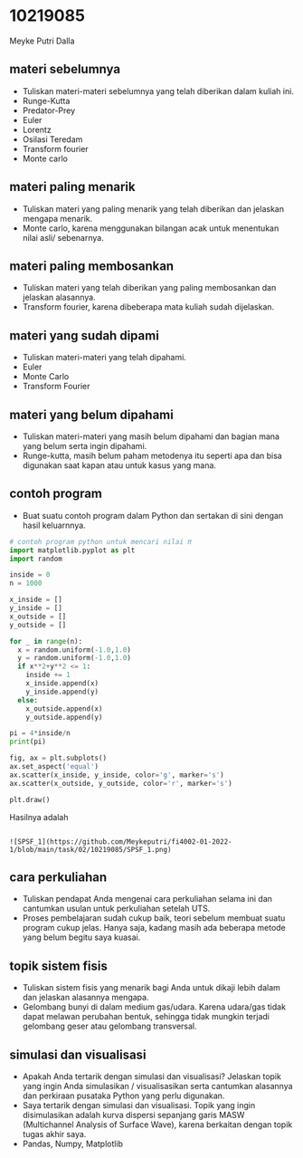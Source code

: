 # 10219085
Meyke Putri Dalla


## materi sebelumnya
+ Tuliskan materi-materi sebelumnya yang telah diberikan dalam kuliah ini.
+ Runge-Kutta
+ Predator-Prey
+ Euler
+ Lorentz
+ Osilasi Teredam
+ Transform fourier
+ Monte carlo

## materi paling menarik
+ Tuliskan materi yang paling menarik yang telah diberikan dan jelaskan mengapa menarik.
+ Monte carlo, karena menggunakan bilangan acak untuk menentukan nilai asli/ sebenarnya.

## materi paling membosankan
+ Tuliskan materi yang telah diberikan yang paling membosankan dan jelaskan alasannya.
+ Transform fourier, karena dibeberapa mata kuliah sudah dijelaskan.

## materi yang sudah dipami
+ Tuliskan materi-materi yang telah dipahami.
+ Euler
+ Monte Carlo
+ Transform Fourier

## materi yang belum dipahami
+ Tuliskan materi-materi yang masih belum dipahami dan bagian mana yang belum serta ingin dipahami.
+ Runge-kutta, masih belum paham metodenya itu seperti apa dan bisa digunakan saat kapan atau untuk kasus yang mana.

## contoh program
+ Buat suatu contoh program dalam Python dan sertakan di sini dengan hasil keluarnnya.

```python
# contoh program python untuk mencari nilai π
import matplotlib.pyplot as plt
import random

inside = 0
n = 1000

x_inside = []
y_inside = []
x_outside = []
y_outside = []

for _ in range(n):
  x = random.uniform(-1.0,1.0)
  y = random.uniform(-1.0,1.0)
  if x**2+y**2 <= 1:
    inside += 1
    x_inside.append(x)
    y_inside.append(y)
  else:
    x_outside.append(x)
    y_outside.append(y)

pi = 4*inside/n
print(pi)

fig, ax = plt.subplots()
ax.set_aspect('equal')
ax.scatter(x_inside, y_inside, color='g', marker='s')
ax.scatter(x_outside, y_outside, color='r', marker='s')

plt.draw()

```

Hasilnya adalah

```

![SPSF_1](https://github.com/Meykeputri/fi4002-01-2022-1/blob/main/task/02/10219085/SPSF_1.png)

```


## cara perkuliahan
+ Tuliskan pendapat Anda mengenai cara perkuliahan selama ini dan cantumkan usulan untuk perkuliahan setelah UTS.
+ Proses pembelajaran sudah cukup baik, teori sebelum membuat suatu program cukup jelas. Hanya saja, kadang masih ada beberapa metode yang belum begitu saya kuasai.

## topik sistem fisis
+ Tuliskan sistem fisis yang menarik bagi Anda untuk dikaji lebih dalam dan jelaskan alasannya mengapa.
+ Gelombang bunyi di dalam medium gas/udara. Karena udara/gas tidak dapat melawan perubahan bentuk, sehingga tidak mungkin terjadi gelombang geser atau gelombang transversal.

## simulasi dan visualisasi
+ Apakah Anda tertarik dengan simulasi dan visualisasi? Jelaskan topik yang ingin Anda simulasikan / visualisasikan serta cantumkan alasannya dan perkiraan pusataka Python yang perlu digunakan.
+ Saya tertarik dengan simulasi dan visualisasi. Topik yang ingin disimulasikan adalah kurva dispersi sepanjang garis MASW (Multichannel Analysis of Surface Wave), karena berkaitan dengan topik tugas akhir saya.
+ Pandas, Numpy, Matplotlib
